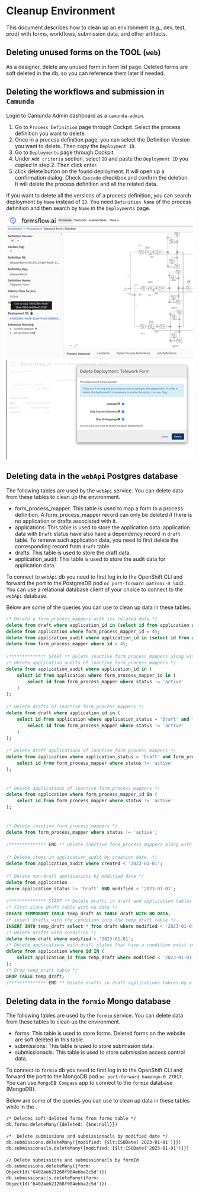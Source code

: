 # Cleanup Environment 

This document describes how to clean up an environment (e.g., dev, test, prod) with forms, workflows, submission data, and other artifacts.


## Deleting unused forms on the TOOL (`web`)
As a designer, delete any unused form in form list page. Deleted forms are soft deleted in the db, so you can reference them later if needed.

## Deleting the workflows and submission in `Camunda`
Login to Camunda Admin dashboard as a `camunda-admin`.
1. Go to `Process Definition` page through Cockpit. Select the process definition you want to delete.
2. Once in a process definition page, you can select the Definition Version you want to delete. Then copy the `Deployment ID`.
3. Go to `Deployments` page through Cockpit.
4. Under `Add criteria` section, select `ID` and paste the `Deployment ID` you copied in step 2. Then click enter.
5. click delete button on the found deployment. It will open up a confirmation dialog. Check `Cascade` checkbox and confirm the deletion. It will delete the process definition and all the related data.

If you want to delete all the versions of a process definition, you can search deployment by `Name` instead of `ID`. You need `Definition Name` of the process definition and then search by `Name` in the `Deployments` page.

![cleanup-process-definition.png](images/cleanup-process-definition.png)
![cleanup-delete-deployment.png](images/cleanup-delete-deployment.png)


## Deleting data in the `webApi` Postgres database
The following tables are used by the `webApi` service. You can delete data from these tables to clean up the environment.

  * form_process_mapper: This table is used to map a form to a process definition. A form_process_mapper record can only be deleted if there is no application or drafts associated with it.
  * applications: This table is used to store the application data. application data with `Draft` status have also have a dependency record in `draft` table. To remove such application data, you need to first delete the corresponding record from `draft` table.
  * drafts: This table is used to store the draft data.
  * application_audit: This table is used to store the audit data for application data.

To connect to `webApi` db you need to first log in to the OpenShift CLI and forward the port to the PostgresDB pod `oc port-forward patroni-0 5432`. You can use a relational database client of your choice to connect to the `webApi` database.

Below are some of the queries you can use to clean up data in these tables.

```sql
/* Delete a form_process_mappers with its related data */
delete from draft where application_id in (select id from application where form_process_mapper_id = 45);
delete from application where form_process_mapper_id = 45;
delete from application_audit where application_id in (select id from application where form_process_mapper_id = 45);
delete from form_process_mapper where id = 45;

/************** START ** Delete inactive form_process_mappers along with their related data **************/
/* Delete application_audits of inactive form_process_mappers */
delete from application_audit where application_id in (
	select id from application where form_process_mapper_id in (
		select id from form_process_mapper where status != 'active'
	)
);

/* Delete drafts of inactive form_process_mappers */
delete from draft where application_id in (
	select id from application where application_status = 'Draft' and form_process_mapper_id in (
		select id from form_process_mapper where status != 'active'
	)
);

/* Delete draft applications of inactive form_process_mappers */
delete from application where application_status = 'Draft' and form_process_mapper_id in (
	select id from form_process_mapper where status != 'active'
);


/* Delete applications of inactive form_process_mappers */
delete from application where form_process_mapper_id in (
	select id from form_process_mapper where status != 'active'
);


/* Delete inactive form_process_mappers */
delete from form_process_mapper where status != 'active';

/************** END ** Delete inactive form_process_mappers along with their related data **************/

/* Delete items in application_audit by creation date  */
delete from application_audit where created < '2023-01-01';

/* Delete non-draft applications by modified date */
delete from application
where application_status != 'Draft' AND modified < '2023-01-01';

/************** START ** Delete drafts in draft and application tables by a condition in draft table **************/
/* First clone draft table with no data */
CREATE TEMPORARY TABLE temp_draft AS TABLE draft WITH NO DATA;
/* insert drafts with the condition into the temp_draft table */
INSERT INTO temp_draft select * from draft where modified < '2023-01-01';
/* Delete drafts with condition */
delete from draft where modified < '2023-01-01';
/* Delete applications with draft status that have a condition exist in draft table */
delete from application where id IN (
	select application_id from temp_draft where modified < '2023-01-01'
);
/* Drop temp_draft table */
DROP TABLE temp_draft;
/************** END ** Delete drafts in draft applications tables by a condition in draft table **************/

```

## Deleting data in the `formio` Mongo database
The following tables are used by the `formio` service. You can delete data from these tables to clean up the environment.

  * forms: This table is used to store forms. Deleted forms on the website are soft deleted in this table.
  * submissions: This table is used to store submission data.
  * submissionacls: This table is used to store submission access control data. 


To connect to `formio` db you need to first log in to the OpenShift CLI and forward the port to the MongoDB pod `oc port-forward hamongo-0 27017`. You can use `MongoDB Compass` app to connect to the `formio` database (MongoDB).

Below are some of the queries you can use to clean up data in these tables while in the .

```
/* Deletes soft-deleted forms from forms table */
db.forms.deleteMany({deleted: {$ne:null}})

/*  Delete submissions and submissionacls by modified date */
db.submissions.deleteMany({modified: {$lt:ISODate('2023-01-01')}})
db.submissionacls.deleteMany({modified: {$lt:ISODate('2023-01-01')}})

// Delete submissions and submissionacls by formId
db.submissions.deleteMany({form: ObjectId('6402aeb21268f904ebba2c5d')})
db.submissionacls.deleteMany({form: ObjectId('6402aeb21268f904ebba2c5d')})
```

